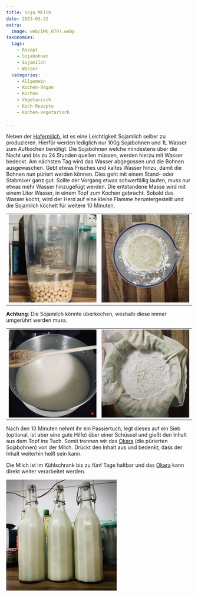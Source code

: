 ```yaml
---
title: Soja Milch
date: 2023-03-22
extra:
  image: web/IMG_0797.webp
taxonomies:
  tags:
    - Rezept
    - Sojabohnen
    - Sojamilch
    - Wasser
  categories:
    - Allgemein
    - Kochen-Vegan
    - Kochen
    - Vegetarisch
    - Koch-Rezepte
    - Kochen-Vegetarisch

---
```

Neben der [Hafermilch](/articles/hafermilch-2022-01-29/), ist es eine Leichtigkeit Sojamilch selber zu produzieren. Hierfür werden lediglich nur 100g Sojabohnen und 1L Wasser zum Aufkochen benötigt.
Die Sojabohnen welche mindestens über die Nacht und bis zu 24 Stunden quellen müssen, werden hierzu mit Wasser bedeckt.
Am nächsten Tag wird das Wasser abgegossen und die Bohnen ausgewaschen. Gebt etwas Frisches und kaltes Wasser hinzu, damit die Bohnen nun püriert werden können. Dies geht mit einem Stand- oder Stabmixer ganz gut. Sollte der Vorgang etwas schwerfällig laufen, muss nur etwas mehr Wasser hinzugefügt werden.
Die entstandene Masse wird mit einem Liter Wasser, in einem Topf zum Kochen gebracht. Sobald das Wasser kocht, wird der Herd auf eine kleine Flamme heruntergestellt und die Sojamilch köchelt für weitere 10 Minuten.

|||
:---:|:---:
[![Mit Wasser bedeckte Sojabohnen in einem Messbecher von vorne fotografiert. Im Hintergrund befinden sich unterschiedliche Behälter. Der Messbecher steht auf einer Arbeitsplatte](web/IMG_0777-thumb.webp)](web/IMG_0777.webp)|[![Messbecher von oben fotografiert. In diesem befindet sich eine Masse bzw. Brei aus Sojabohnen](web/IMG_0779-thumb.webp)](web/IMG_0779.webp)


**Achtung**: Die Sojamilch könnte überkochen, weshalb diese immer umgerührt werden muss.

|||
:---:|:---:
[![Sojamilch in einem Kochtopf. Ein Holzlöffel liegt auf dem Kochtopf drauf](web/IMG_0788-thumb.webp)](web/IMG_0788.webp)|[![Pürrierte Sojabohnen in einem Passiertuch von oben fotografiert.](web/IMG_0781-thumb.webp)](web/IMG_0781-thumb.webp)

Nach den 10 Minuten nehmt ihr ein Passiertuch, legt dieses auf ein Sieb (optional, ist aber eine gute Hilfe) über einer Schüssel und gießt den Inhalt aus dem Topf ins Tuch. Somit trennen wir das [Okara](/articles/okara-2023-02-04/) (die pürierten Sojabohnen) von der Milch. Drückt den Inhalt aus und bedenkt, dass der Inhalt weiterhin heiß sein kann.

Die Milch ist im Kühlschrank bis zu fünf Tage haltbar und das [Okara](/articles/okara-2023-02-04/) kann direkt weiter verarbeitet werden.

[![Drei Flaschen von vorne fotografiert, gefüllt mit Sojamilch](web/IMG_0797-thumb.webp)](web/IMG_0797.webp)
